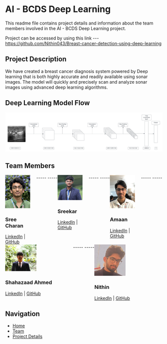 # AI - BCDS Deep Learning

This readme file contains project details and information about the team members involved in the AI - BCDS Deep Learning project.

Project can be accessed by using this link --- https://github.com/Nithin043/Breast-cancer-detection-using-deep-learning 

## Project Description

We have created a breast cancer diagnosis system powered by Deep learning that is both highly accurate and readily available using sonar images. The model will quickly and precisely scan and analyze sonar images using advanced deep learning algorithms.

## Deep Learning Model Flow

![Deep Learning Model Flow](images/model%20flow%20chart.png)

## Team Members

<div style="display: flex; flex-wrap: wrap;">
    <div style="flex: 1; margin-right: 20px;">
        <img src="images/Sreecharan.JPEG" alt="Sree Charan" width="100">
        <h3>Sree Charan</h3>
        <div>
            <a href="https://www.linkedin.com/in/sree-charan-mamidi-/" target="_blank">LinkedIn</a> | <a href="https://github.com/Sreecharan2027" target="_blank">GitHub</a>
        </div>
    </div>
  -----
  -----
    <div style="flex: 1; margin-right: 20px;">
        <img src="images/profilepic.jpg" alt="Sreekar" width="100">
        <h3>Sreekar</h3>
        <div>
            <a href="LINKEDIN_URL" target="_blank">LinkedIn</a> | <a href="GITHUB_URL" target="_blank">GitHub</a>
        </div>
    </div>
    -----
    -----
    <div style="flex: 1; margin-right: 20px;">
        <img src="images/amaan.jpg" alt="Amaan" width="100">
        <h3>Amaan</h3>
        <div>
            <a href="LINKEDIN_URL" target="_blank">LinkedIn</a> | <a href="GITHUB_URL" target="_blank">GitHub</a>
        </div>
    </div>
    -----
    -----
    <div style="flex: 1; margin-right: 20px;">
        <img src="images/sh.jpg" alt="Shahazaad Ahmed" width="100">
        <h3>Shahazaad Ahmed</h3>
        <div>
            <a href="LINKEDIN_URL" target="_blank">LinkedIn</a> | <a href="GITHUB_URL" target="_blank">GitHub</a>
        </div>
    </div>
    -----
    -----
    <div style="flex: 1; margin-right: 20px;">
        <img src="images/nithin.jpg" alt="Nithin" width="100">
        <h3>Nithin</h3>
        <div>
            <a href="LINKEDIN_URL" target="_blank">LinkedIn</a> | <a href="GITHUB_URL" target="_blank">GitHub</a>
        </div>
    </div>
</div>

## Navigation

- [Home](index.html)
- [Team](team.html)
- [Project Details](Project%20Details.pdf)
